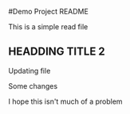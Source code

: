 #Demo Project README

This is a simple read file

## HEADDING TITLE 2

Updating file

Some changes

I hope this isn't much of a problem
